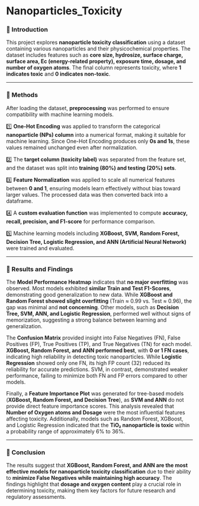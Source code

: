 # Nanoparticles_Toxicity
### **🔹 Introduction**

This project explores **nanoparticle toxicity classification** using a dataset containing various nanoparticles and their physicochemical properties. The dataset includes features such as **core size, hydrosize, surface charge, surface area, Ec (energy-related property), exposure time, dosage, and number of oxygen atoms**. The final column represents toxicity, where **1 indicates toxic** and **0 indicates non-toxic**.

---

### **🔹 Methods**

After loading the dataset, **preprocessing** was performed to ensure compatibility with machine learning models.

1️⃣ **One-Hot Encoding** was applied to transform the categorical **nanoparticle (NPs) column** into a numerical format, making it suitable for machine learning. Since One-Hot Encoding produces only **0s and 1s**, these values remained unchanged even after normalization.

2️⃣ The **target column (toxicity label)** was separated from the feature set, and the dataset was split into **training (80%) and testing (20%) sets**.

3️⃣ **Feature Normalization** was applied to scale all numerical features between **0 and 1**, ensuring models learn effectively without bias toward larger values. The processed data was then converted back into a dataframe.

4️⃣ A **custom evaluation function** was implemented to compute **accuracy, recall, precision, and F1-score** for performance comparison.

5️⃣ Machine learning models including **XGBoost, SVM, Random Forest, Decision Tree, Logistic Regression, and ANN (Artificial Neural Network)** were trained and evaluated.

---

### **🔹 Results and Findings**

The **Model Performance Heatmap** indicates that **no major overfitting** was observed. Most models exhibited **similar Train and Test F1-Scores**, demonstrating good generalization to new data. While **XGBoost and Random Forest showed slight overfitting** (Train ≈ 0.99 vs. Test ≈ 0.96), the gap was minimal and **not concerning**. Other models, such as **Decision Tree, SVM, ANN, and Logistic Regression**, performed well without signs of memorization, suggesting a strong balance between learning and generalization.

The **Confusion Matrix** provided insight into False Negatives (FN), False Positives (FP), True Positives (TP), and True Negatives (TN) for each model. **XGBoost, Random Forest, and ANN performed best**, with **0 or 1 FN cases**, indicating high reliability in detecting toxic nanoparticles. While **Logistic Regression** showed only one FN, its high FP count (32) reduced its reliability for accurate predictions. SVM, in contrast, demonstrated weaker performance, failing to minimize both FN and FP errors compared to other models.

Finally, a **Feature Importance Plot** was generated for tree-based models (**XGBoost, Random Forest, and Decision Tree**), as **SVM and ANN** do not provide direct feature importance scores. This analysis revealed that **Number of Oxygen atoms and Dosage** were the most influential features affecting toxicity. Additionally, models such as Random Forest, XGBoost, and Logistic Regression indicated that the **TiO₂ nanoparticle is toxic** within a probability range of approximately 6% to 36%.

---

### **🔹 Conclusion**

The results suggest that **XGBoost, Random Forest, and ANN are the most effective models for nanoparticle toxicity classification** due to their ability to **minimize False Negatives while maintaining high accuracy**. The findings highlight that **dosage and oxygen content** play a crucial role in determining toxicity, making them key factors for future research and regulatory assessments.
